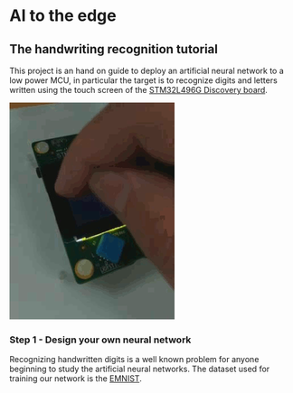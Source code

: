 # AI to the edge
## The handwriting recognition tutorial 
This project is an hand on guide to deploy an artificial neural network to a low power MCU, in particular the target is to recognize digits and letters written using the touch screen of the [STM32L496G Discovery board](https://www.st.com/en/evaluation-tools/32l496gdiscovery.html).

![Character recognition](https://github.com/ddenaro/hcr/blob/master/raw/i-0001.gif)

### Step 1 - Design your own neural network
Recognizing handwritten digits is a well known problem for anyone beginning to study the artificial neural networks.
The dataset used for training our network is the [EMNIST](https://www.nist.gov/itl/iad/image-group/emnist-dataset).
